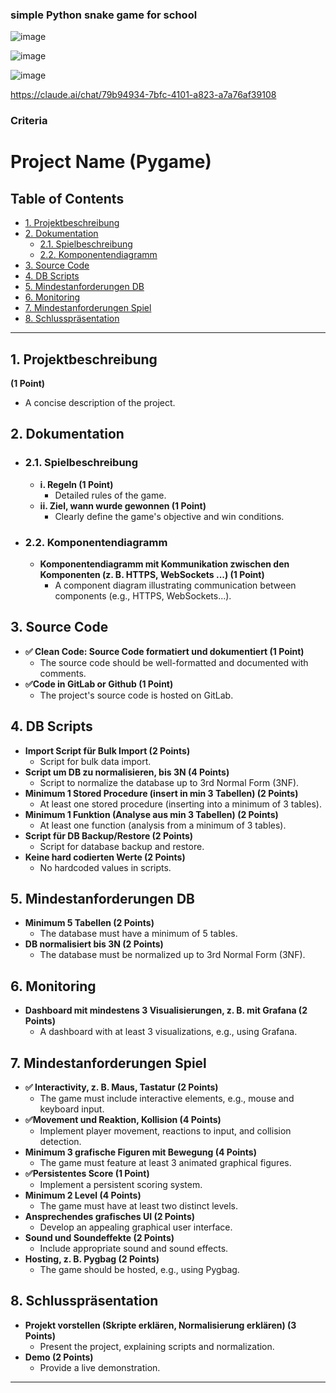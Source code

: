 ### simple Python snake game for school

![image](https://github.com/user-attachments/assets/d60a503e-7680-45f7-8be9-488654d8bf0a)

![image](https://github.com/user-attachments/assets/782a45c3-4ac5-4c8a-9c22-b608923cd823)

![image](https://github.com/user-attachments/assets/52711a48-d606-4ee7-bb16-ec582d9915e2)



https://claude.ai/chat/79b94934-7bfc-4101-a823-a7a76af39108
### Criteria

# Project Name (Pygame)

## Table of Contents

* [1. Projektbeschreibung](#1-projektbeschreibung)
* [2. Dokumentation](#2-dokumentation)
    * [2.1. Spielbeschreibung](#21-spielbeschreibung)
    * [2.2. Komponentendiagramm](#22-komponentendiagramm)
* [3. Source Code](#3-source-code)
* [4. DB Scripts](#4-db-scripts)
* [5. Mindestanforderungen DB](#5-mindestanforderungen-db)
* [6. Monitoring](#6-monitoring)
* [7. Mindestanforderungen Spiel](#7-mindestanforderungen-spiel)
* [8. Schlusspräsentation](#8-schlusspräsentation)

---

## 1. Projektbeschreibung

**(1 Point)**
* A concise description of the project.

## 2. Dokumentation

* ### 2.1. Spielbeschreibung
    * **i. Regeln (1 Point)**
        * Detailed rules of the game.
    * **ii. Ziel, wann wurde gewonnen (1 Point)**
        * Clearly define the game's objective and win conditions.
* ### 2.2. Komponentendiagramm
    * **Komponentendiagramm mit Kommunikation zwischen den Komponenten (z. B. HTTPS, WebSockets ...) (1 Point)**
        * A component diagram illustrating communication between components (e.g., HTTPS, WebSockets...).

## 3. Source Code

* **✅ Clean Code: Source Code formatiert und dokumentiert (1 Point)**
    * The source code should be well-formatted and documented with comments.
* **✅Code in GitLab or Github (1 Point)**
    * The project's source code is hosted on GitLab.

## 4. DB Scripts

* **Import Script für Bulk Import (2 Points)**
    * Script for bulk data import.
* **Script um DB zu normalisieren, bis 3N (4 Points)**
    * Script to normalize the database up to 3rd Normal Form (3NF).
* **Minimum 1 Stored Procedure (insert in min 3 Tabellen) (2 Points)**
    * At least one stored procedure (inserting into a minimum of 3 tables).
* **Minimum 1 Funktion (Analyse aus min 3 Tabellen) (2 Points)**
    * At least one function (analysis from a minimum of 3 tables).
* **Script für DB Backup/Restore (2 Points)**
    * Script for database backup and restore.
* **Keine hard codierten Werte (2 Points)**
    * No hardcoded values in scripts.

## 5. Mindestanforderungen DB

* **Minimum 5 Tabellen (2 Points)**
    * The database must have a minimum of 5 tables.
* **DB normalisiert bis 3N (2 Points)**
    * The database must be normalized up to 3rd Normal Form (3NF).

## 6. Monitoring

* **Dashboard mit mindestens 3 Visualisierungen, z. B. mit Grafana (2 Points)**
    * A dashboard with at least 3 visualizations, e.g., using Grafana.

## 7. Mindestanforderungen Spiel

* **✅ Interactivity, z. B. Maus, Tastatur (2 Points)**
    * The game must include interactive elements, e.g., mouse and keyboard input.
* **✅Movement und Reaktion, Kollision (4 Points)**
    * Implement player movement, reactions to input, and collision detection.
* **Minimum 3 grafische Figuren mit Bewegung (4 Points)**
    * The game must feature at least 3 animated graphical figures.
* **✅Persistentes Score (1 Point)**
    * Implement a persistent scoring system.
* **Minimum 2 Level (4 Points)**
    * The game must have at least two distinct levels.
* **Ansprechendes grafisches UI (2 Points)**
    * Develop an appealing graphical user interface.
* **Sound und Soundeffekte (2 Points)**
    * Include appropriate sound and sound effects.
* **Hosting, z. B. Pygbag (2 Points)**
    * The game should be hosted, e.g., using Pygbag.

## 8. Schlusspräsentation

* **Projekt vorstellen (Skripte erklären, Normalisierung erklären) (3 Points)**
    * Present the project, explaining scripts and normalization.
* **Demo (2 Points)**
    * Provide a live demonstration.

---
